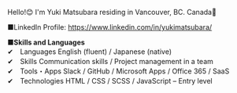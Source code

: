 
Hello!😊
I'm Yuki Matsubara residing in Vancouver, BC. Canada🍁

■LinkedIn Profile:		https://www.linkedin.com/in/yukimatsubara/

<b>■Skills and Languages</b> <br>
✔　Languages	      English (fluent) / Japanese (native)<br>
✔　Skills		      Communication skills / Project management in a team<br>
✔　Tools・Apps	   Slack / GitHub / Microsoft Apps / Office 365 / SaaS<br>
✔　Technologies	  HTML / CSS / SCSS / JavaScript – Entry level<br>

